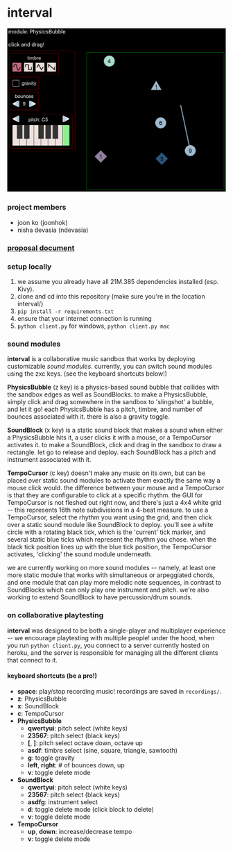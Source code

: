 # interval

![](images/alpha_1.png)

### project members
- joon ko (joonhok)
- nisha devasia (ndevasia)

### [proposal document](https://docs.google.com/document/d/1v-Yr0-7mmmqrQtp-VLZKAsVBiACLiTvRRZDyHPhV9q4/edit?usp=sharing)

### setup locally
1. we assume you already have all 21M.385 dependencies installed (esp. Kivy).
2. clone and cd into this repository (make sure you're in the location interval/)
3. `pip install -r requirements.txt`
4. ensure that your internet connection is running
5. `python client.py` for windows, `python client.py mac` 

### sound modules

**interval** is a collaborative music sandbox that works by deploying customizable *sound modules*. currently, you can switch sound modules using the zxc keys. (see the keyboard shortcuts below!)

**PhysicsBubble** (z key) is a physics-based sound bubble that collides with the sandbox edges as well as SoundBlocks. to make a PhysicsBubble, simply click and drag somewhere in the sandbox to 'slingshot' a bubble, and let it go! each PhysicsBubble has a pitch, timbre, and number of bounces associated with it. there is also a gravity toggle.

**SoundBlock** (x key) is a static sound block that makes a sound when either a PhysicsBubble hits it, a user clicks it with a mouse, or a TempoCursor activates it. to make a SoundBlock, click and drag in the sandbox to draw a rectangle. let go to release and deploy. each SoundBlock has a pitch and instrument associated with it.

**TempoCursor** (c key) doesn't make any music on its own, but can be placed *over* static sound modules to activate them exactly the same way a mouse click would. the difference between your mouse and a TempoCursor is that they are configurable to click at a specific rhythm. the GUI for TempoCursor is not fleshed out right now, and there's just a 4x4 white grid -- this represents 16th note subdivisions in a 4-beat measure. to use a TempoCursor, select the rhythm you want using the grid, and then click over a static sound module like SoundBlock to deploy. you'll see a white circle with a rotating black tick, which is the 'current' tick marker, and several static blue ticks which represent the rhythm you chose. when the black tick position lines up with the blue tick position, the TempoCursor activates, 'clicking' the sound module underneath.

we are currently working on more sound modules -- namely, at least one more static module that works with simultaneous or arpeggiated chords, and one module that can play more melodic note sequences, in contrast to SoundBlocks which can only play one instrument and pitch. we're also working to extend SoundBlock to have percussion/drum sounds.

### on collaborative playtesting

**interval** was designed to be both a single-player and multiplayer experience -- we encourage playtesting with multiple people! under the hood, when you run `python client.py`, you connect to a server currently hosted on heroku, and the server is responsible for managing all the different clients that connect to it.

#### keyboard shortcuts (be a pro!)

- **space**: play/stop recording music! recordings are saved in `recordings/`.
- **z**: PhysicsBubble
- **x**: SoundBlock
- **c**: TempoCursor
- **PhysicsBubble**
  - **qwertyui**: pitch select (white keys)
  - **23567**: pitch select (black keys)
  - **[**, **]**: pitch select octave down, octave up
  - **asdf**: timbre select (sine, square, triangle, sawtooth)
  - **g**: toggle gravity
  - **left**, **right**: # of bounces down, up
  - **v**: toggle delete mode 
- **SoundBlock**
  - **qwertyui**: pitch select (white keys)
  - **23567**: pitch select (black keys)
  - **asdfg**: instrument select
  - **d**: toggle delete mode (click block to delete)
  - **v**: toggle delete mode 
- **TempoCursor**
  - **up**, **down**: increase/decrease tempo
  - **v**: toggle delete mode